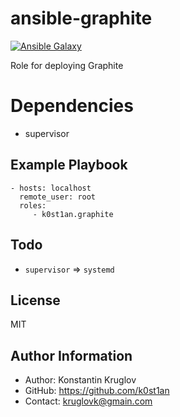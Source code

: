 # ansible-graphite

[![Ansible Galaxy](https://img.shields.io/badge/galaxy-k0st1an.graphite-blue.svg?style=flat)](https://galaxy.ansible.com/k0st1an/graphite/)

Role for deploying Graphite

# Dependencies

- supervisor

## Example Playbook

```
- hosts: localhost
  remote_user: root
  roles:
     - k0st1an.graphite
```

## Todo

- `supervisor` => `systemd`

## License

MIT


## Author Information

- Author: Konstantin Kruglov
- GitHub: https://github.com/k0st1an
- Contact: kruglovk@gmain.com
